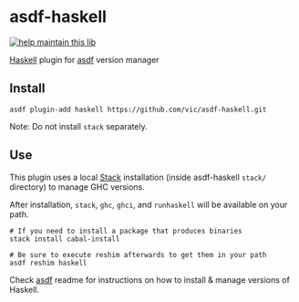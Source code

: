# asdf-haskell
[![help maintain this lib](https://img.shields.io/badge/looking%20for%20maintainer-DM%20%40vborja-663399.svg)](https://twitter.com/vborja)


[Haskell](https://www.haskell.org) plugin for [asdf](https://github.com/asdf-vm/asdf) version manager


## Install

```shell
asdf plugin-add haskell https://github.com/vic/asdf-haskell.git
```

Note: Do not install `stack` separately. 

## Use

This plugin uses a local [Stack](https://haskellstack.org) installation
(inside asdf-haskell `stack/` directory) to manage GHC versions.

After installation, `stack`, `ghc`, `ghci`, and `runhaskell` will be available on your path.

```shell
# If you need to install a package that produces binaries
stack install cabal-install

# Be sure to execute reshim afterwards to get them in your path
asdf reshim haskell
```

Check [asdf](https://github.com/asdf-vm/asdf) readme for instructions on how to install & manage versions of Haskell.

